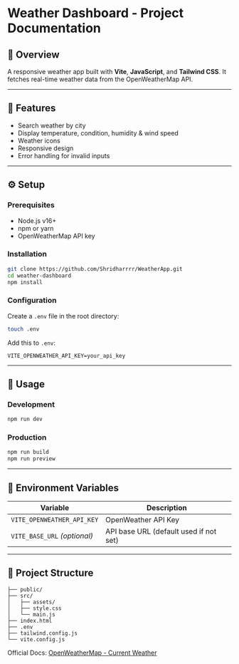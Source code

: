 
# Weather Dashboard - Project Documentation

## 📌 Overview

A responsive weather app built with **Vite**, **JavaScript**, and **Tailwind CSS**. It fetches real-time weather data from the OpenWeatherMap API.

---

## 🌟 Features

* Search weather by city
* Display temperature, condition, humidity & wind speed
* Weather icons
* Responsive design
* Error handling for invalid inputs

---

## ⚙️ Setup

### Prerequisites

* Node.js v16+
* npm or yarn
* OpenWeatherMap API key

### Installation

```bash
git clone https://github.com/Shridharrrr/WeatherApp.git
cd weather-dashboard
npm install
```

### Configuration

Create a `.env` file in the root directory:

```bash
touch .env
```

Add this to `.env`:

```
VITE_OPENWEATHER_API_KEY=your_api_key
```

---

## 🚀 Usage

### Development

```bash
npm run dev
```

### Production

```bash
npm run build
npm run preview
```

---

## 🔐 Environment Variables

| Variable                     | Description                            |
| ---------------------------- | -------------------------------------- | 
| `VITE_OPENWEATHER_API_KEY`   | OpenWeather API Key                    | 
| `VITE_BASE_URL` *(optional)* | API base URL (default used if not set) |

---

## 📁 Project Structure

```
├── public/           
├── src/
│   ├── assets/
│   ├── style.css     
│   └── main.js       
├── index.html
├── .env
├── tailwind.config.js
└── vite.config.js
```

Official Docs: [OpenWeatherMap - Current Weather](https://openweathermap.org/current)
